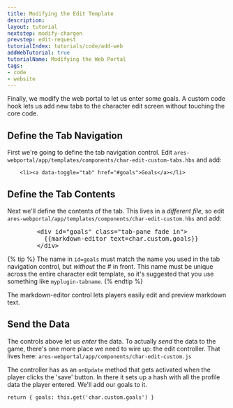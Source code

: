 ```yaml
---
title: Modifying the Edit Template
description: 
layout: tutorial
nextstep: modify-chargen
prevstep: edit-request
tutorialIndex: tutorials/code/add-web
addWebTutorial: true
tutorialName: Modifying the Web Portal
tags:
- code
- website
---
```


Finally, we modify the web portal to let us enter some goals. A custom code hook lets us add new tabs to the character edit screen without touching the core code.

## Define the Tab Navigation

First we're going to define the tab navigation control.  Edit `ares-webportal/app/templates/components/char-edit-custom-tabs.hbs` and add:

        <li><a data-toggle="tab" href="#goals">Goals</a></li>

## Define the Tab Contents

Next we'll define the contents of the tab.  This lives in a _different file_, so edit `ares-webportal/app/templates/components/char-edit-custom.hbs` and add:

<pre>
        &lt;div id="goals" class="tab-pane fade in">
          &#x7b;&#x7b;markdown-editor text=char.custom.goals}}
        &lt;/div>
</pre>

{% tip %}
The name in `id=goals` must match the name you used in the tab navigation control, but _without_ the # in front. This name must be unique across the entire character edit template, so it's suggested that you use something like `myplugin-tabname`.
{% endtip %}

The markdown-editor control lets players easily edit and preview markdown text.

## Send the Data

The controls above let us *enter* the data.  To actually *send* the data to the game, there's one more place we need to wire up: the edit controller.  That lives here: `ares-webportal/app/components/char-edit-custom.js`

The controller has as an `onUpdate` method that gets activated when the player clicks the 'save' button.  In there it sets up a hash with all the profile data the player entered.  We'll add our goals to it.

    return { goals: this.get('char.custom.goals') }
